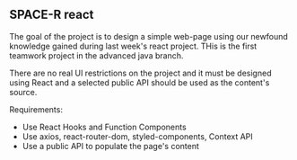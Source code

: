 ## SPACE-R react

The goal of the project is to design a simple web-page using our newfound knowledge gained during last week's react project. THis is the first teamwork project in the advanced java branch.

There are no real UI restrictions on the project and it must be designed using React and a selected public API should be used as the content's source.

Requirements:

- Use React Hooks and Function Components
- Use axios, react-router-dom, styled-components, Context API
- Use a public API to populate the page's content
